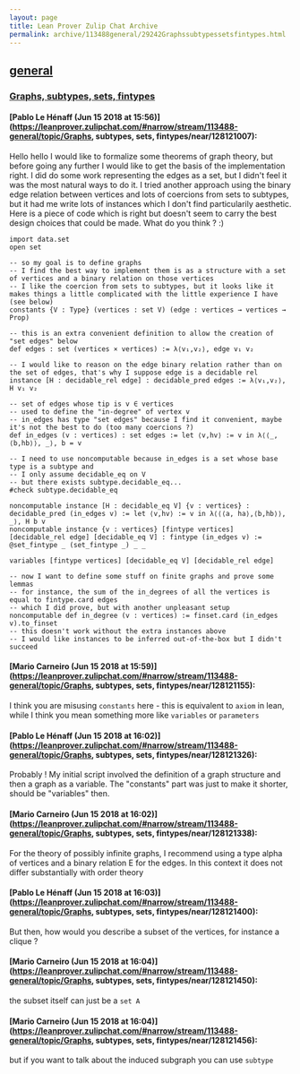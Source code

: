 ```yaml
---
layout: page
title: Lean Prover Zulip Chat Archive 
permalink: archive/113488general/29242Graphssubtypessetsfintypes.html
---
```


## [general](index.html)
### [Graphs, subtypes, sets, fintypes](29242Graphssubtypessetsfintypes.html)

#### [Pablo Le Hénaff (Jun 15 2018 at 15:56)](https://leanprover.zulipchat.com/#narrow/stream/113488-general/topic/Graphs, subtypes, sets, fintypes/near/128121007):
Hello hello
I would like to formalize some theorems of graph theory, but before going any further I would like to get the basis of the implementation right.
I did do some work representing the edges as a set, but I didn't feel it was the most natural ways to do it. I tried another approach using the binary edge relation between vertices and lots of coercions from sets to subtypes, but it had me write lots of instances which I don't find particularily aesthetic. Here is a piece of code which is right but doesn't seem to carry the best design choices that could be made. What do you think ? :)
```lean
import data.set
open set

-- so my goal is to define graphs
-- I find the best way to implement them is as a structure with a set of vertices and a binary relation on those vertices
-- I like the coercion from sets to subtypes, but it looks like it makes things a little complicated with the little experience I have (see below)
constants {V : Type} (vertices : set V) (edge : vertices → vertices → Prop)

-- this is an extra convenient definition to allow the creation of "set edges" below
def edges : set (vertices × vertices) := λ⟨v₁,v₂⟩, edge v₁ v₂

-- I would like to reason on the edge binary relation rather than on the set of edges, that's why I suppose edge is a decidable rel
instance [H : decidable_rel edge] : decidable_pred edges := λ⟨v₁,v₂⟩, H v₁ v₂

-- set of edges whose tip is v ∈ vertices
-- used to define the "in-degree" of vertex v
-- in_edges has type "set edges" because I find it convenient, maybe it's not the best to do (too many coercions ?)
def in_edges (v : vertices) : set edges := let ⟨v,hv⟩ := v in λ⟨⟨_,⟨b,hb⟩⟩, _⟩, b = v

-- I need to use noncomputable because in_edges is a set whose base type is a subtype and
-- I only assume decidable_eq on V
-- but there exists subtype.decidable_eq...
#check subtype.decidable_eq

noncomputable instance [H : decidable_eq V] {v : vertices} : decidable_pred (in_edges v) := let ⟨v,hv⟩ := v in λ⟨⟨⟨a, ha⟩,⟨b,hb⟩⟩, _⟩, H b v
noncomputable instance {v : vertices} [fintype vertices] [decidable_rel edge] [decidable_eq V] : fintype (in_edges v) := @set_fintype _ (set_fintype _) _ _

variables [fintype vertices] [decidable_eq V] [decidable_rel edge]

-- now I want to define some stuff on finite graphs and prove some lemmas
-- for instance, the sum of the in_degrees of all the vertices is equal to fintype.card edges
-- which I did prove, but with another unpleasant setup
noncomputable def in_degree (v : vertices) := finset.card (in_edges v).to_finset
-- this doesn't work without the extra instances above
-- I would like instances to be inferred out-of-the-box but I didn't succeed
```

#### [Mario Carneiro (Jun 15 2018 at 15:59)](https://leanprover.zulipchat.com/#narrow/stream/113488-general/topic/Graphs, subtypes, sets, fintypes/near/128121155):
I think you are misusing `constants` here - this is equivalent to `axiom` in lean, while I think you mean something more like `variables` or `parameters`

#### [Pablo Le Hénaff (Jun 15 2018 at 16:02)](https://leanprover.zulipchat.com/#narrow/stream/113488-general/topic/Graphs, subtypes, sets, fintypes/near/128121326):
Probably ! My initial script involved the definition of a graph structure and then a graph as a variable. The "constants" part was just to make it shorter, should be "variables" then.

#### [Mario Carneiro (Jun 15 2018 at 16:02)](https://leanprover.zulipchat.com/#narrow/stream/113488-general/topic/Graphs, subtypes, sets, fintypes/near/128121338):
For the theory of possibly infinite graphs, I recommend using a type alpha of vertices and a binary relation E for the edges. In this context it does not differ substantially with order theory

#### [Pablo Le Hénaff (Jun 15 2018 at 16:03)](https://leanprover.zulipchat.com/#narrow/stream/113488-general/topic/Graphs, subtypes, sets, fintypes/near/128121400):
But then, how would you describe a subset of the vertices, for instance a clique ?

#### [Mario Carneiro (Jun 15 2018 at 16:04)](https://leanprover.zulipchat.com/#narrow/stream/113488-general/topic/Graphs, subtypes, sets, fintypes/near/128121450):
the subset itself can just be a `set A`

#### [Mario Carneiro (Jun 15 2018 at 16:04)](https://leanprover.zulipchat.com/#narrow/stream/113488-general/topic/Graphs, subtypes, sets, fintypes/near/128121456):
but if you want to talk about the induced subgraph you can use `subtype`

